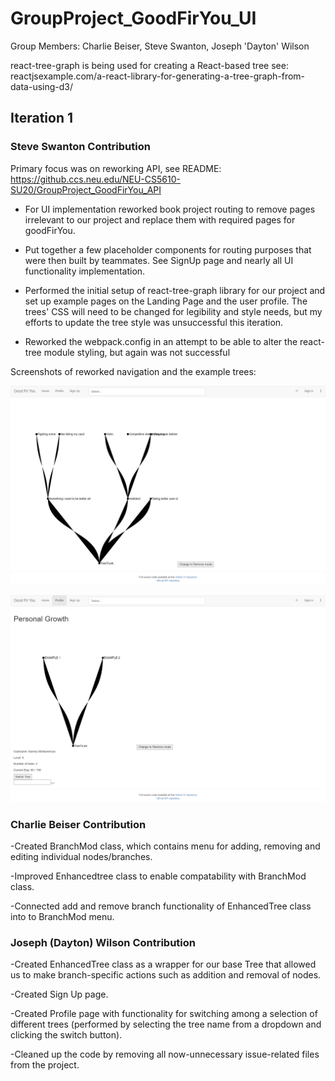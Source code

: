 # GroupProject_GoodFirYou_UI


Group Members: Charlie Beiser, Steve Swanton, Joseph 'Dayton' Wilson


react-tree-graph is being used for creating a React-based tree
see: reactjsexample.com/a-react-library-for-generating-a-tree-graph-from-data-using-d3/


## Iteration 1

### Steve Swanton Contribution

Primary focus was on reworking API, see README: https://github.ccs.neu.edu/NEU-CS5610-SU20/GroupProject_GoodFirYou_API

- For UI implementation reworked book project routing to remove pages irrelevant to our project and replace them with required pages for goodFirYou.

- Put together a few placeholder components for routing purposes that were then built by teammates. See SignUp page and nearly all UI functionality implementation.

- Performed the initial setup of react-tree-graph library for our project and set up example pages on the Landing Page and the user profile. The trees' CSS will need to be changed for legibility and style needs, but my efforts to update the tree style was unsuccessful this iteration.

- Reworked the webpack.config in an attempt to be able to alter the react-tree module styling, but again was not successful

Screenshots of reworked navigation and the example trees:

![Iteration 1.1 screenshot](images/home-miditeration-1.png)

![Iteration 1.2 screenshot](images/profile-miditeration-1.png)

### Charlie Beiser Contribution

-Created BranchMod class, which contains menu for adding, removing and editing individual nodes/branches. 

-Improved Enhancedtree class to enable compatability with BranchMod class. 

-Connected add and remove branch functionality of EnhancedTree class into to BranchMod menu. 

### Joseph (Dayton) Wilson Contribution

-Created EnhancedTree class as a wrapper for our base Tree that allowed us to make branch-specific actions such as addition and removal of nodes.

-Created Sign Up page.

-Created Profile page with functionality for switching among a selection of different trees (performed by selecting the tree name from a dropdown and clicking the switch button).

-Cleaned up the code by removing all now-unnecessary issue-related files from the project.
